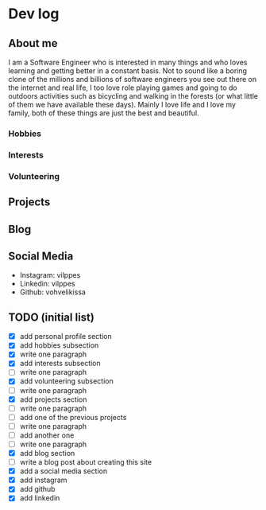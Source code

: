# Dev log

## About me

I am a Software Engineer who is interested in many things and who loves learning and getting better
in a constant basis. Not to sound like a boring clone of the millions and billions of software engineers
you see out there on the internet and real life, I too love role playing games and going to do outdoors
activities such as bicycling and walking in the forests (or what little of them we have available these
days). Mainly I love life and I love my family, both of these things are just the best and beautiful.

### Hobbies

### Interests

### Volunteering

## Projects

## Blog

## Social Media

- Instagram: vilppes
- Linkedin: vilppes
- Github: vohvelikissa

## TODO (initial list)

- [X] add personal profile section
- [X] add hobbies subsection
- [X] write one paragraph
- [X] add interests subsection
- [ ] write one paragraph
- [X] add volunteering subsection
- [ ] write one paragraph
- [X] add projects section
- [ ] write one paragraph
- [ ] add one of the previous projects
- [ ] write one paragraph
- [ ] add another one
- [ ] write one paragraph
- [X] add blog section
- [ ] write a blog post about creating this site
- [X] add a social media section
- [X] add instagram
- [X] add github
- [X] add linkedin
